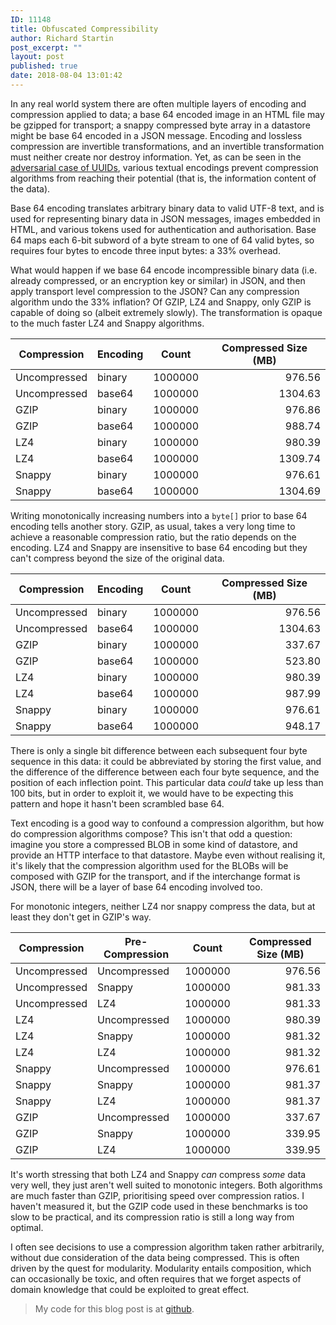 ```yaml
---
ID: 11148
title: Obfuscated Compressibility
author: Richard Startin
post_excerpt: ""
layout: post
published: true
date: 2018-08-04 13:01:42
---
```

In any real world system there are often multiple layers of encoding and compression applied to data; a base 64 encoded image in an HTML file may be gzipped for transport; a snappy compressed byte array in a datastore might be base 64 encoded in a JSON message. Encoding and lossless compression are invertible transformations, and an invertible transformation must neither create nor destroy information. Yet, as can be seen in the <a href="https://richardstartin.github.io/posts/uuids-and-compressibility/">adversarial case of UUIDs</a>, various textual encodings prevent compression algorithms from reaching their potential (that is, the information content of the data).

Base 64 encoding translates arbitrary binary data to valid UTF-8 text, and is used for representing binary data in JSON messages, images embedded in HTML, and various tokens used for authentication and authorisation. Base 64 maps each 6-bit subword of a byte stream to one of 64 valid bytes, so requires four bytes to encode three input bytes: a 33% overhead. 

What would happen if we base 64 encode incompressible binary data (i.e. already compressed, or an encryption key or similar) in JSON, and then apply transport level compression to the JSON? Can any compression algorithm undo the 33% inflation? Of GZIP, LZ4 and Snappy, only GZIP is capable of doing so (albeit extremely slowly). The transformation is opaque to the much faster LZ4 and Snappy algorithms.

<div class="table-holder">
<table class="table table-bordered table-hover table-condensed">
<thead><tr><th title="Field #1">Compression</th>
<th title="Field #2">Encoding</th>
<th title="Field #3">Count</th>
<th title="Field #4">Compressed Size (MB)</th>
</tr></thead>
<tbody><tr>
<td>Uncompressed</td>
<td>binary</td>
<td align="right">1000000</td>
<td align="right">976.56</td>
</tr>
<tr>
<td>Uncompressed</td>
<td>base64</td>
<td align="right">1000000</td>
<td align="right">1304.63</td>
</tr>
<tr>
<td>GZIP</td>
<td>binary</td>
<td align="right">1000000</td>
<td align="right">976.86</td>
</tr>
<tr>
<td>GZIP</td>
<td>base64</td>
<td align="right">1000000</td>
<td align="right">988.74</td>
</tr>
<tr>
<td>LZ4</td>
<td>binary</td>
<td align="right">1000000</td>
<td align="right">980.39</td>
</tr>
<tr>
<td>LZ4</td>
<td>base64</td>
<td align="right">1000000</td>
<td align="right">1309.74</td>
</tr>
<tr>
<td>Snappy</td>
<td>binary</td>
<td align="right">1000000</td>
<td align="right">976.61</td>
</tr>
<tr>
<td>Snappy</td>
<td>base64</td>
<td align="right">1000000</td>
<td align="right">1304.69</td>
</tr>
</tbody></table>
</div>

Writing monotonically increasing numbers into a `byte[]` prior to base 64 encoding tells another story. GZIP, as usual, takes a very long time to achieve a reasonable compression ratio, but the ratio depends on the encoding. LZ4 and Snappy are insensitive to base 64 encoding but they can't compress beyond the size of the original data.

<div class="table-holder">
<table class="table table-bordered table-hover table-condensed">
<thead><tr><th title="Field #1">Compression</th>
<th title="Field #2">Encoding</th>
<th title="Field #3">Count</th>
<th title="Field #4">Compressed Size (MB)</th>
</tr></thead>
<tbody><tr>
<td>Uncompressed</td>
<td>binary</td>
<td align="right">1000000</td>
<td align="right">976.56</td>
</tr>
<tr>
<td>Uncompressed</td>
<td>base64</td>
<td align="right">1000000</td>
<td align="right">1304.63</td>
</tr>
<tr>
<td>GZIP</td>
<td>binary</td>
<td align="right">1000000</td>
<td align="right">337.67</td>
</tr>
<tr>
<td>GZIP</td>
<td>base64</td>
<td align="right">1000000</td>
<td align="right">523.80</td>
</tr>
<tr>
<td>LZ4</td>
<td>binary</td>
<td align="right">1000000</td>
<td align="right">980.39</td>
</tr>
<tr>
<td>LZ4</td>
<td>base64</td>
<td align="right">1000000</td>
<td align="right">987.99</td>
</tr>
<tr>
<td>Snappy</td>
<td>binary</td>
<td align="right">1000000</td>
<td align="right">976.61</td>
</tr>
<tr>
<td>Snappy</td>
<td>base64</td>
<td align="right">1000000</td>
<td align="right">948.17</td>
</tr>
</tbody></table>
</div>

There is only a single bit difference between each subsequent four byte sequence in this data: it could be abbreviated by storing the first value, and the difference of the difference between each four byte sequence, and the position of each inflection point. This particular data <em>could</em> take up less than 100 bits, but in order to exploit it, we would have to be expecting this pattern and hope it hasn't been scrambled base 64. 

Text encoding is a good way to confound a compression algorithm, but how do compression algorithms compose? This isn't that odd a question: imagine you store a compressed BLOB in some kind of datastore, and provide an HTTP interface to that datastore. Maybe even without realising it, it's likely that the compression algorithm used for the BLOBs will be composed with GZIP for the transport, and if the interchange format is JSON, there will be a layer of base 64 encoding involved too.

For monotonic integers, neither LZ4 nor snappy compress the data, but at least they don't get in GZIP's way.

<div class="table-holder">
<table class="table table-bordered table-hover table-condensed">
<thead><tr><th>Compression</th>
<th>Pre-Compression</th>
<th>Count</th>
<th>Compressed Size (MB)</th>
</tr></thead>
<tbody><tr>
<td>Uncompressed</td>
<td>Uncompressed</td>
<td align="right">1000000</td>
<td align="right">976.56</td>
</tr>
<tr>
<td>Uncompressed</td>
<td>Snappy</td>
<td align="right">1000000</td>
<td align="right">981.33</td>
</tr>
<tr>
<td>Uncompressed</td>
<td>LZ4</td>
<td align="right">1000000</td>
<td align="right">981.33</td>
</tr>
<tr>
<td>LZ4</td>
<td>Uncompressed</td>
<td align="right">1000000</td>
<td align="right">980.39</td>
</tr>
<tr>
<td>LZ4</td>
<td>Snappy</td>
<td align="right">1000000</td>
<td align="right">981.32</td>
</tr>
<tr>
<td>LZ4</td>
<td>LZ4</td>
<td align="right">1000000</td>
<td align="right">981.32</td>
</tr>
<tr>
<td>Snappy</td>
<td>Uncompressed</td>
<td align="right">1000000</td>
<td align="right">976.61</td>
</tr>
<tr>
<td>Snappy</td>
<td>Snappy</td>
<td align="right">1000000</td>
<td align="right">981.37</td>
</tr>
<tr>
<td>Snappy</td>
<td>LZ4</td>
<td align="right">1000000</td>
<td align="right">981.37</td>
</tr>
<tr>
<td>GZIP</td>
<td>Uncompressed</td>
<td align="right">1000000</td>
<td align="right">337.67</td>
</tr>
<tr>
<td>GZIP</td>
<td>Snappy</td>
<td align="right">1000000</td>
<td align="right">339.95</td>
</tr>
<tr>
<td>GZIP</td>
<td>LZ4</td>
<td align="right">1000000</td>
<td align="right">339.95</td>
</tr>
</tbody></table>
</div>

It's worth stressing that both LZ4 and Snappy <em>can</em> compress <em>some</em> data very well, they just aren't well suited to monotonic integers. Both algorithms are much faster than GZIP, prioritising speed over compression ratios. I haven't measured it, but the GZIP code used in these benchmarks is too slow to be practical, and its compression ratio is still a long way from optimal. 

I often see decisions to use a compression algorithm taken rather arbitrarily, without due consideration of the data being compressed. This is often driven by the quest for modularity. Modularity entails composition, which can occasionally be toxic, and often requires that we forget aspects of domain knowledge that could be exploited to great effect. 



<blockquote>My code for this blog post is at <a href="https://github.com/richardstartin/compression-experiment" rel="noopener" target="_blank">github</a>.</blockquote>